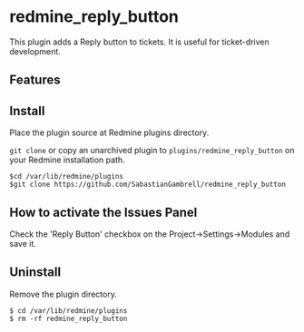 # redmine_reply_button

This plugin adds a Reply button to tickets. It is useful for ticket-driven development.

## Features

## Install

Place the plugin source at Redmine plugins directory.

`git clone` or copy an unarchived plugin to
`plugins/redmine_reply_button` on your Redmine installation path.

```
$cd /var/lib/redmine/plugins
$git clone https://github.com/SabastianGambrell/redmine_reply_button
```

## How to activate the Issues Panel

Check the 'Reply Button' checkbox on the Project->Settings->Modules and save it.

## Uninstall

Remove the plugin directory.

```
$ cd /var/lib/redmine/plugins
$ rm -rf redmine_reply_button
```
